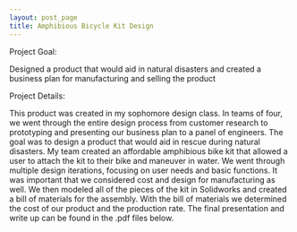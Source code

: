 ```yaml
---
layout: post_page
title: Amphibious Bicycle Kit Design
---
```


Project Goal:

Designed a product that would aid in natural disasters and created a business plan for manufacturing and selling the product

Project Details:

This product was created in my sophomore design class. In teams of four, we went through the entire design process from customer research to prototyping and presenting our business plan to a panel of engineers. The goal was to design a product that would aid in rescue during natural disasters. My team created an affordable amphibious bike kit that allowed a user to attach the kit to their bike and maneuver in water.
We went through multiple design iterations, focusing on user needs and basic functions. It was important that we considered cost and design for manufacturing as well. We then modeled all of the pieces of the kit in Solidworks and created a bill of materials for the assembly. With the bill of materials we determined the cost of our product and the production rate. The final presentation and write up can be found in the .pdf files below.
<br />
            <a href="/files/powerpoint.pdf"><i class="fa fa-file-powerpoint-o fa-2x"></i></a>
            <a href="/files/paper.pdf"><i class="fa fa-file-text-o fa-2x"></i></a>
<br />
